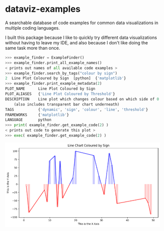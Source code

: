 # dataviz-examples

A searchable database of code examples for common data visualizations in multiple coding languages.

I built this package because I like to quickly try different data visualizations without having to leave my IDE, and also because I don't like doing the same task more than once. 

```python
>>> example_finder = ExampleFinder()
>>> example_finder.print_all_example_names()
< prints out names of all available code examples >
>>> example_finder.search_by_tags("colour by sign")
2  Line Plot Coloured by Sign  [python]  {'matplotlib'}
>>> example_finder.print_example_metadata(2)
PLOT_NAME      Line Plot Coloured by Sign
PLOT_ALIASES   {'Line Plot Coloured by Threshold'}
DESCRIPTION    Line plot which changes colour based on which side of 0 the value falls on 
    (also includes transparent bar chart underneath)
TAGS           {'dynamic', 'sign', 'colour', 'line', 'threshold'}
FRAMEWORKS     {'matplotlib'}
LANGUAGE       python
>>> print( example_finder.get_example_code(2) )
< prints out code to generate this plot >
>>> exec( example_finder.get_example_code(2) )
```
![](./docs/line_chart_coloured_by_sign.png)